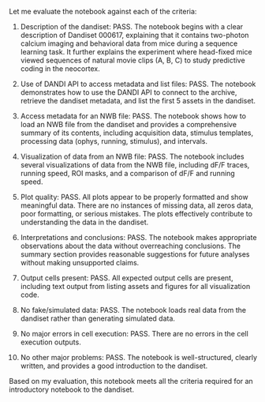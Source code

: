 Let me evaluate the notebook against each of the criteria:

1. Description of the dandiset: PASS. The notebook begins with a clear description of Dandiset 000617, explaining that it contains two-photon calcium imaging and behavioral data from mice during a sequence learning task. It further explains the experiment where head-fixed mice viewed sequences of natural movie clips (A, B, C) to study predictive coding in the neocortex.

2. Use of DANDI API to access metadata and list files: PASS. The notebook demonstrates how to use the DANDI API to connect to the archive, retrieve the dandiset metadata, and list the first 5 assets in the dandiset.

3. Access metadata for an NWB file: PASS. The notebook shows how to load an NWB file from the dandiset and provides a comprehensive summary of its contents, including acquisition data, stimulus templates, processing data (ophys, running, stimulus), and intervals.

4. Visualization of data from an NWB file: PASS. The notebook includes several visualizations of data from the NWB file, including dF/F traces, running speed, ROI masks, and a comparison of dF/F and running speed.

5. Plot quality: PASS. All plots appear to be properly formatted and show meaningful data. There are no instances of missing data, all zeros data, poor formatting, or serious mistakes. The plots effectively contribute to understanding the data in the dandiset.

6. Interpretations and conclusions: PASS. The notebook makes appropriate observations about the data without overreaching conclusions. The summary section provides reasonable suggestions for future analyses without making unsupported claims.

7. Output cells present: PASS. All expected output cells are present, including text output from listing assets and figures for all visualization code.

8. No fake/simulated data: PASS. The notebook loads real data from the dandiset rather than generating simulated data.

9. No major errors in cell execution: PASS. There are no errors in the cell execution outputs.

10. No other major problems: PASS. The notebook is well-structured, clearly written, and provides a good introduction to the dandiset.

Based on my evaluation, this notebook meets all the criteria required for an introductory notebook to the dandiset.